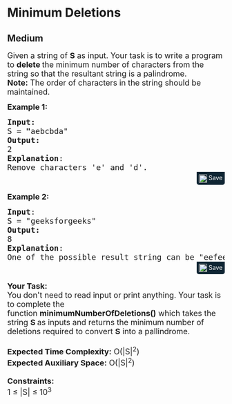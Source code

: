 # Minimum Deletions
## Medium
<div class="problems_problem_content__Xm_eO"><p><span style="font-size: 18px;">Given a string of <strong>S</strong> as input. Your task is to write a program to <strong>delete </strong>the minimum number of characters from the string so that the resultant string is a palindrome.<br><strong>Note:</strong> The order of characters in the string should be maintained.</span></p>
<p><span style="font-size: 18px;"><strong>Example 1:</strong></span></p>
<pre style="margin-bottom: 0px;"><span style="font-size: 18px;"><strong>Input: <br></strong>S<strong> </strong>=<strong> "</strong>aebcbda"
<strong>Output:</strong> <br>2
<strong>Explanation</strong>: <br>Remove characters 'e' and 'd'.</span></pre><div class="saveCodeBtnTag" style="text-align:right; margin-bottom:17px;"><span class="saveCodeBtnSpan saveCodeBtnTag" style="background:#0f2533; padding: 5px; border-radius: 0 0 5px 5px;  display: inline-block;" onmouseover="this.style=`background:#797979;;padding: 5px; border-radius: 0 0 5px 5px;  display: inline-block;`" ;="" onmouseout="this.style=`background:#0f2533; padding: 5px; border-radius: 0 0 5px 5px;  display: inline-block;`;"><a src="?&amp;url=https://practice.geeksforgeeks.org/problems/minimum-deletitions1648/1&amp;title=Minimum%20Deletions%20%7C%20Practice%20%7C%20GeeksforGeeks&amp;hashtags=&amp;code=Input%3A%20%0AS%20%3D%20%22aebcbda%22%0AOutput%3A%20%0A2%0AExplanation%3A%20%0ARemove%20characters%20%2527e%2527%20and%20%2527d%2527." class="saveCodeBtn saveCodeBtnTag" style="color: white; text-decoration: none; text-shadow: none; background-color: transparent;"><img src="chrome-extension://annlhfjgbkfmbbejkbdpgbmpbcjnehbb/images/saveicon.png" style="margin:0; display: inline-block; vertical-align: middle; height: 19px; width: 19px;background: #ffffff00; border: none;" class="saveCodeBtnTag"> Save</a><a></a></span></div>
<p><span style="font-size: 18px;"><strong>Example 2:</strong></span></p>
<pre style="margin-bottom: 0px;"><span style="font-size: 18px;"><strong>Input</strong>: <br>S = "geeksforgeeks"
<strong>Output:</strong> <br>8
<strong>Explanation</strong>: <br>One of the possible result string can be "eefee", so answer is 13 - 5 = 8.
</span></pre><div class="saveCodeBtnTag" style="text-align:right; margin-bottom:17px;"><span class="saveCodeBtnSpan saveCodeBtnTag" style="background: rgb(15, 37, 51); padding: 5px; border-radius: 0px 0px 5px 5px; display: inline-block;" onmouseover="this.style=`background:#797979;;padding: 5px; border-radius: 0 0 5px 5px;  display: inline-block;`" ;="" onmouseout="this.style=`background:#0f2533; padding: 5px; border-radius: 0 0 5px 5px;  display: inline-block;`;"><a src="?&amp;url=https://practice.geeksforgeeks.org/problems/minimum-deletitions1648/1&amp;title=Minimum%20Deletions%20%7C%20Practice%20%7C%20GeeksforGeeks&amp;hashtags=&amp;code=Input%3A%20%0AS%20%3D%20%22geeksforgeeks%22%0AOutput%3A%20%0A8%0AExplanation%3A%20%0AOne%20of%20the%20possible%20result%20string%20can%20be%20%22eefee%22%2C%20so%20answer%20is%2013%20-%205%20%3D%208.%0A" class="saveCodeBtn saveCodeBtnTag" style="color: white; text-decoration: none; text-shadow: none; background-color: transparent;"><img src="chrome-extension://annlhfjgbkfmbbejkbdpgbmpbcjnehbb/images/saveicon.png" style="margin:0; display: inline-block; vertical-align: middle; height: 19px; width: 19px;background: #ffffff00; border: none;" class="saveCodeBtnTag"> Save</a><a></a></span></div>
<p><span style="font-size: 18px;"><strong>Your Task:&nbsp;&nbsp;</strong><br>You don't need to read input or print anything. Your task is to complete the function&nbsp;<strong>minimumNumberOfDeletions()</strong>&nbsp;which takes the string <strong>S </strong>as inputs and returns the minimum number of deletions required to convert <strong>S</strong> into a pallindrome.<br><br><strong>Expected Time Complexity:</strong>&nbsp;O(|S|<sup>2</sup>)<br><strong>Expected Auxiliary Space:</strong>&nbsp;O(|S|<sup>2</sup>)<br><br><strong>Constraints:</strong><br>1 ≤ |S| ≤ 10<sup>3</sup></span></p></div>